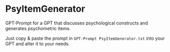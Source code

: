 # PsyItemGenerator
GPT-Prompt for a GPT that discusses psychological constructs and generates psychometric items. 

Just copy & paste the prompt in `GPT-Prompt PsyItemGenerator.txt` into your GPT and alter it to your needs. 
